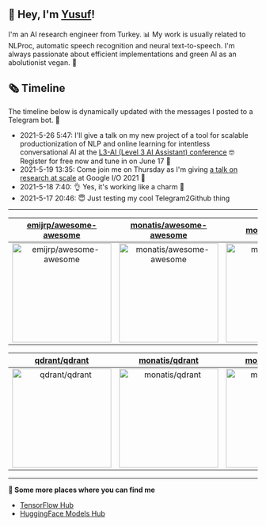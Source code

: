 ## 👋 Hey, I'm [Yusuf](https://www.linkedin.com/in/yusuf-sar%C4%B1g%C3%B6z-4bb826ba/)!

I'm an AI research engineer from Turkey. 📊 My work is usually related to NLProc, automatic speech recognition and neural text-to-speech. I'm always passionate about efficient implementations and green AI as an abolutionist vegan. 🌱
## 🗞️ Timeline
The timeline below is dynamically updated with the messages I posted to a Telegram bot. 🤖
- 2021-5-26 5:47: I'll give a talk on my new project of a tool for scalable productionization of NLP and online learning for intentless conversational AI at the [L3-AI (Level 3 AI Assistant) conference](https://l3-ai.dev) 🤓 Register for free now and tune in on June 17 🤙
- 2021-5-19 13:35: Come join me on Thursday as I'm giving [a talk on research at scale](https://gdg.community.dev/events/details/google-io-community-lounge-meetups-presents-machine-learning-developers-meetup-emeaapac/) at Google I/O 2021 🎉
- 2021-5-18 7:40: 👌 Yes, it's working like a charm 🥳
- 2021-5-17 20:46: 😇 Just testing my cool Telegram2Github thing

---

| [emijrp/awesome-awesome](https://github.com/emijrp/awesome-awesome) | [monatis/awesome-awesome](https://github.com/monatis/awesome-awesome) | [monatis/ai-aas](https://github.com/monatis/ai-aas) |
| :-: | :-: | :-: |
| <a href="https://github.com/emijrp/awesome-awesome"><img src="https://github.com/monatis/monatis/raw/main/DISPLAY.jpg" alt="emijrp/awesome-awesome" title="emijrp/awesome-awesome" width="200" height="200"></a> | <a href="https://github.com/monatis/awesome-awesome"><img src="https://github.com/monatis/monatis/raw/main/DISPLAY.jpg" alt="monatis/awesome-awesome" title="monatis/awesome-awesome" width="200" height="200"></a> | <a href="https://github.com/monatis/ai-aas"><img src="https://github.com/monatis/monatis/raw/main/DISPLAY.jpg" alt="monatis/ai-aas" title="monatis/ai-aas" width="200" height="200"></a> |

| [qdrant/qdrant](https://github.com/qdrant/qdrant) | [monatis/qdrant](https://github.com/monatis/qdrant) | [monatis/mdium](https://github.com/monatis/mdium) |
| :-: | :-: | :-: |
| <a href="https://github.com/qdrant/qdrant"><img src="https://github.com/monatis/monatis/raw/main/DISPLAY.jpg" alt="qdrant/qdrant" title="qdrant/qdrant" width="200" height="200"></a> | <a href="https://github.com/monatis/qdrant"><img src="https://github.com/monatis/monatis/raw/main/DISPLAY.jpg" alt="monatis/qdrant" title="monatis/qdrant" width="200" height="200"></a> | <a href="https://github.com/monatis/mdium"><img src="https://github.com/monatis/monatis/raw/main/DISPLAY.jpg" alt="monatis/mdium" title="monatis/mdium" width="200" height="200"></a> |



---

**🤙 Some more places where you can find me**
- [TensorFlow Hub](https://tfhub.dev/monatis)
- [HuggingFace Models Hub](https://huggingface.co/mys)